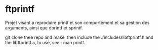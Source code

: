 # ftprintf
Projet visant a reproduire printf et son comportement et sa gestion des arguments, ainsi que dprintf et sprintf.  
  
git clone thee repo and make, then include the ./includes/libftprintf.h and the libftprintf.a, to use, see : man printf.

